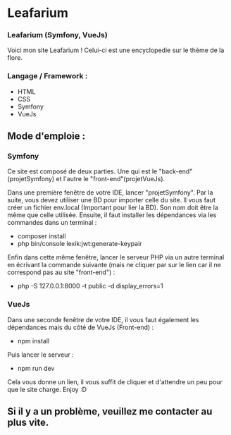 # Leafarium
### Leafarium (Symfony, VueJs)

Voici mon site Leafarium ! Celui-ci est une encyclopedie sur le thème de la flore.


### Langage / Framework :

  - HTML
  - CSS
  - Symfony
  - VueJs


## Mode d'emploie :

### Symfony
Ce site est composé de deux parties. Une qui est le "back-end" (projetSymfony) et l'autre le "front-end"(projetVueJs).

Dans une première fenêtre de votre IDE, lancer "projetSymfony". Par la suite, vous devez utiliser une BD pour importer celle du site. Il vous faut créer un fichier env.local (Important pour lier la BD). Son nom doit être la même que celle utilisée.
Ensuite, il faut installer les dépendances via les commandes dans un terminal :

  - composer install
  - php bin/console lexik:jwt:generate-keypair

Enfin dans cette même fenêtre, lancer le serveur PHP via un autre terminal en écrivant la commande suivante (mais ne cliquer par sur le lien car il ne correspond pas au site "front-end") :

  - php -S 127.0.0.1:8000 -t public -d display_errors=1

### VueJs
Dans une seconde fenêtre de votre IDE, il vous faut également les dépendances mais du côté de VueJs (Front-end) :

  - npm install
  
Puis lancer le serveur :

  - npm run dev
  
Cela vous donne un lien, il vous suffit de cliquer et d'attendre un peu pour que le site charge.  Enjoy :D

## Si il y a un problème, veuillez me contacter au plus vite.
